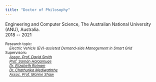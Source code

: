```yaml
---
title: "Doctor of Philosophy"
---
```

Engineering and Computer Science, The Australian National University (ANU), Australia.  
2018 -- 2021 
  
<sup> Research topic:  
<em>   &nbsp; &nbsp;     Electric Vehicle (EV)-assisted Demand-side Management in Smart Grid</em>  
Supervisors:   
    &nbsp; &nbsp;        <em> [Assoc. Prof. David Smith](https://research.csiro.au/isp/about-us/people/david-smith/)  
&nbsp; &nbsp;        [Prof. Saman Halgamuge](https://findanexpert.unimelb.edu.au/profile/2854-saman-halgamuge)  
 &nbsp; &nbsp;       [Dr. Elizabeth Ratnam](https://researchers.anu.edu.au/researchers/ratnam-e)  
  &nbsp; &nbsp;        [Dr. Chathurika Mediwaththe](https://cecc.anu.edu.au/people/chathurika-mediwaththe)  
&nbsp; &nbsp;        [Assoc. Prof. Marnie Shaw](https://iceds.anu.edu.au/people/academics/associate-professor-marnie-shaw)</sup></em>
